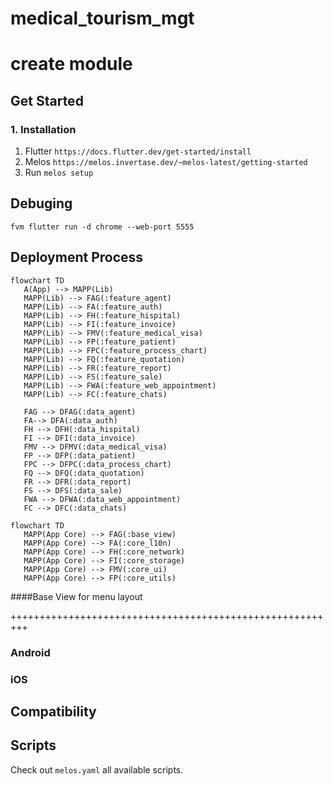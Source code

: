 # medical_tourism_mgt

# create module


## Get Started

### 1. Installation

1. Flutter
   `https://docs.flutter.dev/get-started/install`
2. Melos
   `https://melos.invertase.dev/~melos-latest/getting-started`
3. Run `melos setup`

## Debuging

`fvm flutter run -d chrome --web-port 5555`

## Deployment Process

```mermaid
flowchart TD
   A(App) --> MAPP(Lib)
   MAPP(Lib) --> FAG(:feature_agent)
   MAPP(Lib) --> FA(:feature_auth)
   MAPP(Lib) --> FH(:feature_hispital)
   MAPP(Lib) --> FI(:feature_invoice)
   MAPP(Lib) --> FMV(:feature_medical_visa)
   MAPP(Lib) --> FP(:feature_patient)
   MAPP(Lib) --> FPC(:feature_process_chart)
   MAPP(Lib) --> FQ(:feature_quotation)
   MAPP(Lib) --> FR(:feature_report)
   MAPP(Lib) --> FS(:feature_sale)
   MAPP(Lib) --> FWA(:feature_web_appointment)
   MAPP(Lib) --> FC(:feature_chats)

   FAG --> DFAG(:data_agent)
   FA--> DFA(:data_auth)
   FH --> DFH(:data_hispital)
   FI --> DFI(:data_invoice)
   FMV --> DFMV(:data_medical_visa)
   FP --> DFP(:data_patient)
   FPC --> DFPC(:data_process_chart)
   FQ --> DFQ(:data_quotation)
   FR --> DFR(:data_report)
   FS --> DFS(:data_sale)
   FWA --> DFWA(:data_web_appointment)
   FC --> DFC(:data_chats)

```

```mermaid
flowchart TD
   MAPP(App Core) --> FAG(:base_view)
   MAPP(App Core) --> FA(:core_l10n)
   MAPP(App Core) --> FH(:core_network)
   MAPP(App Core) --> FI(:core_storage)
   MAPP(App Core) --> FMV(:core_ui)
   MAPP(App Core) --> FP(:core_utils)

```

####Base View
for menu layout


+++++++++++++++++++++++++++++++++++++++++++++++++++++++++

### Android

### iOS

## Compatibility

## Scripts

Check out `melos.yaml` all available scripts.
